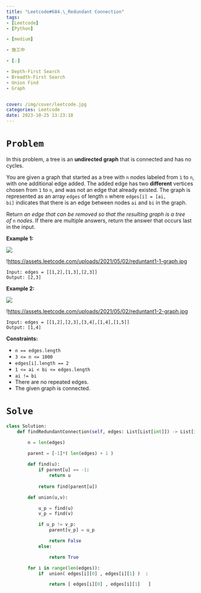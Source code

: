 ```yaml
---
title: "Leetcode#684.\_Redundant Connection"
tags:
- [Leetcode]
- [Python]

- [medium]

- 施工中

- [💡]

- Depth-First Search
- Breadth-First Search
- Union Find
- Graph


cover: /img/cover/leetcode.jpg
categories: Leetcode
date: 2023-10-25 13:23:18
---
```

# `Problem`

In this problem, a tree is an **undirected graph** that is connected and has no cycles.

You are given a graph that started as a tree with `n` nodes labeled from `1` to `n`, with one additional edge added. The added edge has two **different** vertices chosen from `1` to `n`, and was not an edge that already existed. The graph is represented as an array `edges` of length `n` where `edges[i] = [ai, bi]` indicates that there is an edge between nodes `ai` and `bi` in the graph.

Return *an edge that can be removed so that the resulting graph is a tree of* `n` *nodes*. If there are multiple answers, return the answer that occurs last in the input.

**Example 1:**

![](https://assets.leetcode.com/uploads/2021/05/02/reduntant1-1-graph.jpg)

!https://assets.leetcode.com/uploads/2021/05/02/reduntant1-1-graph.jpg

```
Input: edges = [[1,2],[1,3],[2,3]]
Output: [2,3]

```

**Example 2:**

![](https://assets.leetcode.com/uploads/2021/05/02/reduntant1-2-graph.jpg)

!https://assets.leetcode.com/uploads/2021/05/02/reduntant1-2-graph.jpg

```
Input: edges = [[1,2],[2,3],[3,4],[1,4],[1,5]]
Output: [1,4]

```

**Constraints:**

- `n == edges.length`
- `3 <= n <= 1000`
- `edges[i].length == 2`
- `1 <= ai < bi <= edges.length`
- `ai != bi`
- There are no repeated edges.
- The given graph is connected.

# `Solve`

```python
class Solution:
    def findRedundantConnection(self, edges: List[List[int]]) -> List[int]:

        n = len(edges)
        
        parent = [-1]*( len(edges) + 1 )

        def find(u):
            if parent[u] == -1:
                return u
            
            return find(parent[u])

        def union(u,v):

            u_p = find(u)
            v_p = find(v)

            if u_p != v_p:
                parent[v_p] = u_p

                return False
            else:

                return True

        for i in range(len(edges)):
            if  union( edges[i][0] , edges[i][1] )  :

                return [ edges[i][0] , edges[i][1]   ]
```